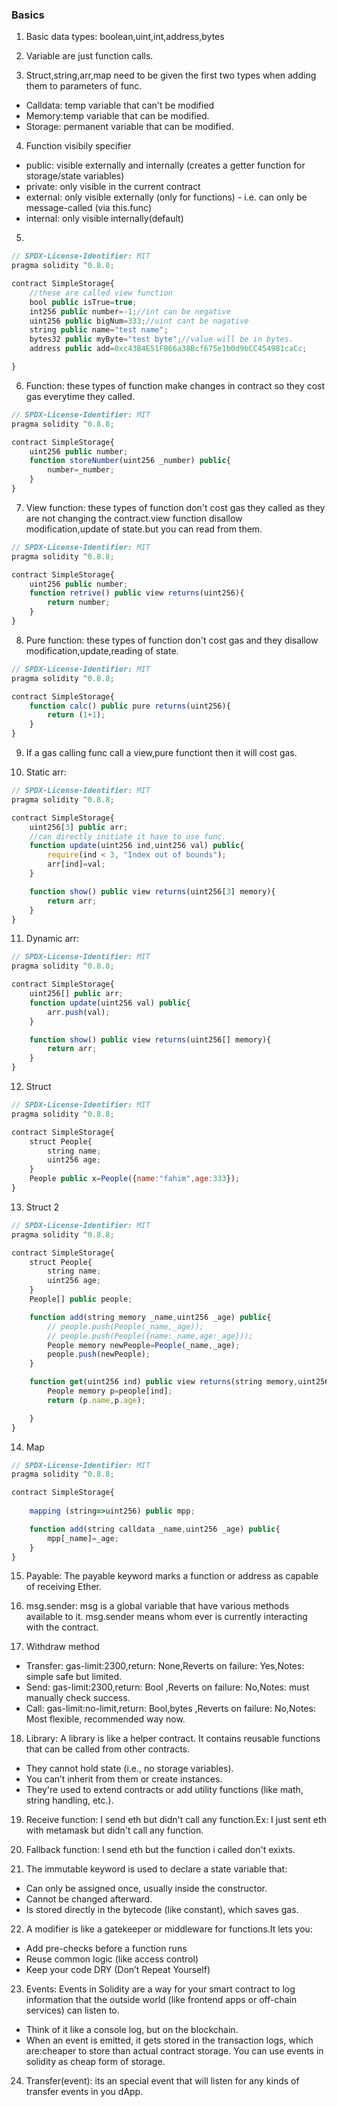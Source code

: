 ### Basics
1. Basic data types: boolean,uint,int,address,bytes
2. Variable are just function calls.

3. Struct,string,arr,map need to be given the first two types when adding them to parameters of func.
* Calldata: temp variable that can't be modified
* Memory:temp variable that can be modified.
* Storage: permanent variable that can be modified.


4. Function visibily specifier
* public: visible externally and internally (creates a getter function for storage/state variables)
* private: only visible in the current contract
* external: only visible externally (only for functions) - i.e. can only be message-called (via this.func)
* internal: only visible internally(default)

5. 
```js
// SPDX-License-Identifier: MIT
pragma solidity ^0.8.8;

contract SimpleStorage{
    //these are called view function
    bool public isTrue=true;
    int256 public number=-1;//int can be negative
    uint256 public bigNum=333;//uint cant be nagative
    string public name="test name";
    bytes32 public myByte="test byte";//value will be in bytes.
    address public add=0xc43B4E51FB66a38Bcf675e1b0d9bCC454981caCc;

}
```

6. Function: these types of function make changes in contract so they cost gas everytime they called.
```js
// SPDX-License-Identifier: MIT
pragma solidity ^0.8.8;

contract SimpleStorage{
    uint256 public number;
    function storeNumber(uint256 _number) public{
        number=_number;
    }
}
```
7. View function: these types of function don't cost gas they called as they are not changing the contract.view function disallow modification,update of state.but you can read from them.
```js
// SPDX-License-Identifier: MIT
pragma solidity ^0.8.8;

contract SimpleStorage{
    uint256 public number;
    function retrive() public view returns(uint256){
        return number;
    }
}
```
8. Pure function: these types of function don't cost gas and they disallow modification,update,reading of state.
```js
// SPDX-License-Identifier: MIT
pragma solidity ^0.8.8;

contract SimpleStorage{
    function calc() public pure returns(uint256){
        return (1+1);
    }
}
```
9. If a gas calling func call a view,pure functiont then it will cost gas.

10. Static arr: 
```js
// SPDX-License-Identifier: MIT
pragma solidity ^0.8.8;

contract SimpleStorage{
    uint256[3] public arr;
    //can directly initiate it have to use func.
    function update(uint256 ind,uint256 val) public{
        require(ind < 3, "Index out of bounds");
        arr[ind]=val;
    }

    function show() public view returns(uint256[3] memory){
        return arr;
    }
}
```
11. Dynamic arr:
```js
// SPDX-License-Identifier: MIT
pragma solidity ^0.8.8;

contract SimpleStorage{
    uint256[] public arr;
    function update(uint256 val) public{
        arr.push(val);
    }

    function show() public view returns(uint256[] memory){
        return arr;
    }
}
```

12. Struct
```js
// SPDX-License-Identifier: MIT
pragma solidity ^0.8.8;

contract SimpleStorage{
    struct People{
        string name;
        uint256 age;
    }
    People public x=People({name:"fahim",age:333});
}
```

13. Struct 2
```js
// SPDX-License-Identifier: MIT
pragma solidity ^0.8.8;

contract SimpleStorage{
    struct People{
        string name;
        uint256 age;
    }
    People[] public people;

    function add(string memory _name,uint256 _age) public{
        // people.push(People(_name,_age));
        // people.push(People({name:_name,age:_age}));
        People memory newPeople=People(_name,_age);
        people.push(newPeople);
    }

    function get(uint256 ind) public view returns(string memory,uint256){
        People memory p=people[ind];
        return (p.name,p.age);

    }
}
```

14. Map
```js
// SPDX-License-Identifier: MIT
pragma solidity ^0.8.8;

contract SimpleStorage{
    
    mapping (string=>uint256) public mpp;

    function add(string calldata _name,uint256 _age) public{
        mpp[_name]=_age;
    }
}
```
15. Payable: The payable keyword marks a function or address as capable of receiving Ether.

16. msg.sender: msg is a global variable that have various methods available to it.
msg.sender means whom ever is currently interacting with the contract.

17. Withdraw method
* Transfer: gas-limit:2300,return: None,Reverts on failure: Yes,Notes: simple safe but limited.
* Send: gas-limit:2300,return: Bool ,Reverts on failure: No,Notes: must manually check success.
* Call: gas-limit:no-limit,return: Bool,bytes ,Reverts on failure: No,Notes: Most flexible, recommended way now.

18. Library: A library is like a helper contract. It contains reusable functions that can be called from other contracts.
* They cannot hold state (i.e., no storage variables).
* You can’t inherit from them or create instances.
* They're used to extend contracts or add utility functions (like math, string handling, etc.). 

19. Receive function: I send eth but didn't call any function.Ex: I just sent eth with metamask but didn't call any function.

20. Fallback function: I send eth but the function i called don't exixts.

21. The immutable keyword is used to declare a state variable that:
* Can only be assigned once, usually inside the constructor.
* Cannot be changed afterward.
* Is stored directly in the bytecode (like constant), which saves gas.

22. A modifier is like a gatekeeper or middleware for functions.It lets you:
* Add pre-checks before a function runs
* Reuse common logic (like access control)
* Keep your code DRY (Don’t Repeat Yourself)

23. Events: Events in Solidity are a way for your smart contract to log information that the outside world (like frontend apps or off-chain services) can listen to.
* Think of it like a console log, but on the blockchain.
* When an event is emitted, it gets stored in the transaction logs, which are:cheaper to store than actual contract storage.
You can use events in solidity as cheap form of storage.

24. Transfer(event): its an special event that will listen for any kinds of transfer events in you dApp.

